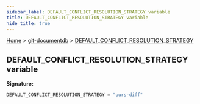 ```yaml
---
sidebar_label: DEFAULT_CONFLICT_RESOLUTION_STRATEGY variable
title: DEFAULT_CONFLICT_RESOLUTION_STRATEGY variable
hide_title: true
---
```


[Home](./index.md) &gt; [git-documentdb](./git-documentdb.md) &gt; [DEFAULT\_CONFLICT\_RESOLUTION\_STRATEGY](./git-documentdb.default_conflict_resolution_strategy.md)

## DEFAULT\_CONFLICT\_RESOLUTION\_STRATEGY variable


<b>Signature:</b>

```typescript
DEFAULT_CONFLICT_RESOLUTION_STRATEGY = "ours-diff"
```
